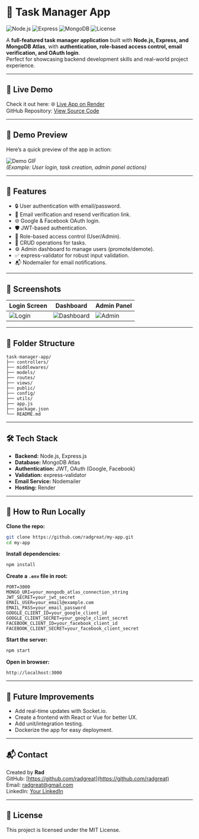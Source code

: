 # 📝 Task Manager App

![Node.js](https://img.shields.io/badge/Node.js-v18-blue)
![Express](https://img.shields.io/badge/Express-4.x-yellow)
![MongoDB](https://img.shields.io/badge/MongoDB-Atlas-green)
![License](https://img.shields.io/badge/License-MIT-blue)

A **full-featured task manager application** built with **Node.js, Express, and MongoDB Atlas**, with **authentication, role-based access control, email verification, and OAuth login**.  
Perfect for showcasing backend development skills and real-world project experience.

---

## 🎯 Live Demo
Check it out here: 🌐 [Live App on Render](https://radtask.onrender.com)  
GitHub Repository: [View Source Code](https://github.com/radgreat/my-app)

---

## 🎥 Demo Preview
Here’s a quick preview of the app in action:

![Demo GIF](link-to-your-demo-gif.gif)  
*(Example: User login, task creation, admin panel actions)*

---

## 🚀 Features

- 🔒 User authentication with email/password.
- 📧 Email verification and resend verification link.
- 🌐 Google & Facebook OAuth login.
- 🛡 JWT-based authentication.
- 👤 Role-based access control (User/Admin).
- 📝 CRUD operations for tasks.
- ⚙ Admin dashboard to manage users (promote/demote).
- ✅ express-validator for robust input validation.
- 📬 Nodemailer for email notifications.

---

## 📸 Screenshots

| Login Screen | Dashboard | Admin Panel |
|--------------|-----------|-------------|
| ![Login](link-to-login-screenshot.png) | ![Dashboard](link-to-dashboard-screenshot.png) | ![Admin](link-to-admin-screenshot.png) |

---

## 📂 Folder Structure

```
task-manager-app/
├── controllers/
├── middlewares/
├── models/
├── routes/
├── views/
├── public/
├── config/
├── utils/
├── app.js
├── package.json
└── README.md
```

---

## 🛠 Tech Stack

- **Backend:** Node.js, Express.js  
- **Database:** MongoDB Atlas  
- **Authentication:** JWT, OAuth (Google, Facebook)  
- **Validation:** express-validator  
- **Email Service:** Nodemailer  
- **Hosting:** Render  

---

## 🏃 How to Run Locally

**Clone the repo:**
```bash
git clone https://github.com/radgreat/my-app.git
cd my-app
```

**Install dependencies:**
```bash
npm install
```

**Create a `.env` file in root:**
```env
PORT=3000
MONGO_URI=your_mongodb_atlas_connection_string
JWT_SECRET=your_jwt_secret
EMAIL_USER=your_email@example.com
EMAIL_PASS=your_email_password
GOOGLE_CLIENT_ID=your_google_client_id
GOOGLE_CLIENT_SECRET=your_google_client_secret
FACEBOOK_CLIENT_ID=your_facebook_client_id
FACEBOOK_CLIENT_SECRET=your_facebook_client_secret
```

**Start the server:**
```bash
npm start
```

**Open in browser:**
```
http://localhost:3000
```

---

## 🌱 Future Improvements

- Add real-time updates with Socket.io.
- Create a frontend with React or Vue for better UX.
- Add unit/integration testing.
- Dockerize the app for easy deployment.

---

## 📬 Contact

Created by **Rad**  
GitHub: [https://github.com/radgreat](https://github.com/radgreat)  
Email: radgreat@gmail.com  
LinkedIn: [Your LinkedIn](https://linkedin.com/in/YOUR_LINKEDIN)

---

## 📜 License

This project is licensed under the MIT License.

